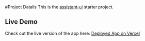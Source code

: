 #Project Datails
This is the [assistant-ui](https://github.com/Yonom/assistant-ui) starter project.

## Live Demo
Check out the live version of the app here: [Deployed App on Vercel](https://chatai-tau-six.vercel.app)
